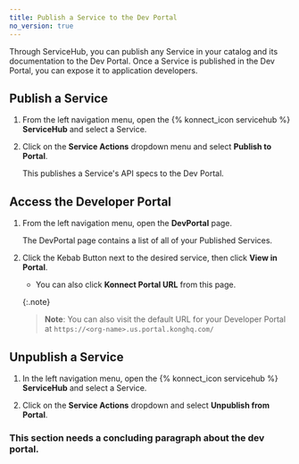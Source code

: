 ```yaml
---
title: Publish a Service to the Dev Portal
no_version: true
---
```


Through ServiceHub, you can publish any Service in your catalog and its
documentation to the Dev Portal. Once a Service is published in the Dev Portal, you can expose it to application developers.

## Publish a Service

1. From the left navigation menu, open the {% konnect_icon servicehub %}
**ServiceHub** and select a Service.

2. Click on the **Service Actions** dropdown menu and select **Publish to Portal**.

    This publishes a Service's API specs to the Dev Portal.

## Access the Developer Portal

1. From the left navigation menu, open the **DevPortal** page.

    The DevPortal page contains a list of all of your Published Services. 

2. Click the Kebab Button next to the desired service, then click **View in Portal**.
    
    * You can also click **Konnect Portal URL** from this page.

    {:.note}
    >**Note**: You can also visit the default URL for your Developer Portal at `https://<org-name>.us.portal.konghq.com/`


## Unpublish a Service

1. In the left navigation menu, open the {% konnect_icon servicehub %}
**ServiceHub** and select a Service.

2. Click on the **Service Actions** dropdown and select **Unpublish from Portal**.


### This section needs a concluding paragraph about the dev portal. 